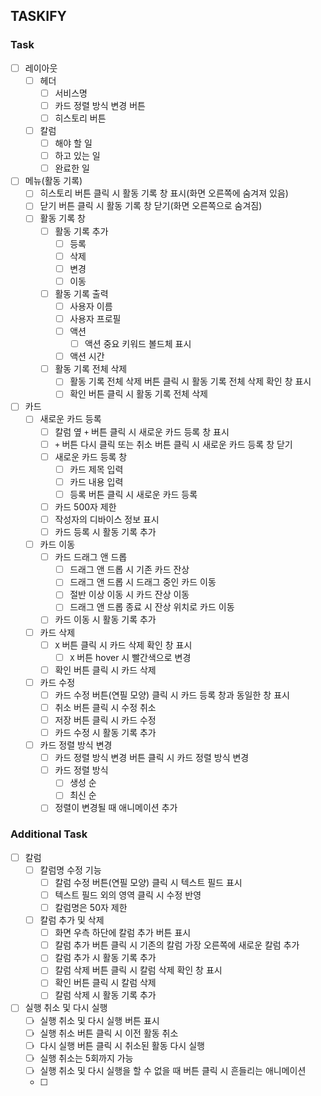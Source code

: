 ## TASKIFY

### Task

- [ ] 레이아웃
  - [ ] 헤더
    - [ ] 서비스명
    - [ ] 카드 정렬 방식 변경 버튼
    - [ ] 히스토리 버튼
  - [ ] 칼럼
    - [ ] 해야 할 일
    - [ ] 하고 있는 일
    - [ ] 완료한 일
- [ ] 메뉴(활동 기록)
  - [ ] 히스토리 버튼 클릭 시 활동 기록 창 표시(화면 오른쪽에 숨겨져 있음)
  - [ ] 닫기 버튼 클릭 시 활동 기록 창 닫기(화면 오른쪽으로 숨겨짐)
  - [ ] 활동 기록 창
    - [ ] 활동 기록 추가
      - [ ] 등록
      - [ ] 삭제
      - [ ] 변경
      - [ ] 이동
    - [ ] 활동 기록 출력
      - [ ] 사용자 이름
      - [ ] 사용자 프로필
      - [ ] 액션
        - [ ] 액션 중요 키워드 볼드체 표시
      - [ ] 액션 시간
    - [ ] 활동 기록 전체 삭제
      - [ ] 활동 기록 전체 삭제 버튼 클릭 시 활동 기록 전체 삭제 확인 창 표시
      - [ ] 확인 버튼 클릭 시 활동 기록 전체 삭제
- [ ] 카드
  - [ ] 새로운 카드 등록
    - [ ] 칼럼 옆 `+` 버튼 클릭 시 새로운 카드 등록 창 표시
    - [ ] `+` 버튼 다시 클릭 또는 취소 버튼 클릭 시 새로운 카드 등록 창 닫기
    - [ ] 새로운 카드 등록 창
      - [ ] 카드 제목 입력
      - [ ] 카드 내용 입력
      - [ ] 등록 버튼 클릭 시 새로운 카드 등록
    - [ ] 카드 500자 제한
    - [ ] 작성자의 디바이스 정보 표시
    - [ ] 카드 등록 시 활동 기록 추가
  - [ ] 카드 이동
    - [ ] 카드 드래그 앤 드롭
      - [ ] 드래그 앤 드롭 시 기존 카드 잔상
      - [ ] 드래그 앤 드롭 시 드래그 중인 카드 이동
      - [ ] 절반 이상 이동 시 카드 잔상 이동
      - [ ] 드래그 앤 드롭 종료 시 잔상 위치로 카드 이동
    - [ ] 카드 이동 시 활동 기록 추가
  - [ ] 카드 삭제
    - [ ] `X` 버튼 클릭 시 카드 삭제 확인 창 표시
      - [ ] `X` 버튼 hover 시 빨간색으로 변경
    - [ ] 확인 버튼 클릭 시 카드 삭제
  - [ ] 카드 수정
    - [ ] 카드 수정 버튼(연필 모양) 클릭 시 카드 등록 창과 동일한 창 표시
    - [ ] 취소 버튼 클릭 시 수정 취소
    - [ ] 저장 버튼 클릭 시 카드 수정
    - [ ] 카드 수정 시 활동 기록 추가
  - [ ] 카드 정렬 방식 변경
    - [ ] 카드 정렬 방식 변경 버튼 클릭 시 카드 정렬 방식 변경
    - [ ] 카드 정렬 방식
      - [ ] 생성 순
      - [ ] 최신 순
    - [ ] 정렬이 변경될 때 애니메이션 추가

### Additional Task

- [ ] 칼럼
  - [ ] 칼럼명 수정 기능
    - [ ] 칼럼 수정 버튼(연필 모양) 클릭 시 텍스트 필드 표시
    - [ ] 텍스트 필드 외의 영역 클릭 시 수정 반영
    - [ ] 칼럼명은 50자 제한
  - [ ] 칼럼 추가 및 삭제
    - [ ] 화면 우측 하단에 칼럼 추가 버튼 표시
    - [ ] 칼럼 추가 버튼 클릭 시 기존의 칼럼 가장 오른쪽에 새로운 칼럼 추가
    - [ ] 칼럼 추가 시 활동 기록 추가
    - [ ] 칼럼 삭제 버튼 클릭 시 칼럼 삭제 확인 창 표시
    - [ ] 확인 버튼 클릭 시 칼럼 삭제
    - [ ] 칼럼 삭제 시 활동 기록 추가
- [ ] 실행 취소 및 다시 실행
  - [ ] 실행 취소 및 다시 실행 버튼 표시
  - [ ] 실행 취소 버튼 클릭 시 이전 활동 취소
  - [ ] 다시 실행 버튼 클릭 시 취소된 활동 다시 실행
  - [ ] 실행 취소는 5회까지 가능
  - [ ] 실행 취소 및 다시 실행을 할 수 없을 때 버튼 클릭 시 흔들리는 애니메이션
  - [ ]
